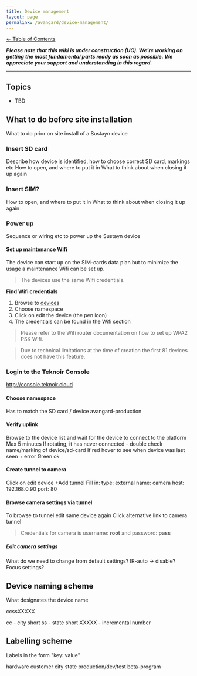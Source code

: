 ```yaml
---
title: Device management
layout: page
permalink: /avangard/device-management/
---
```


[<- Table of Contents](index.md)

_**Please note that this wiki is under construction (UC). We're working on getting the most fundamental parts ready as soon as possible. We appreciate your support and understanding in this regard.**_

---
## Topics
* TBD

## What to do before site installation
What to do prior on site install of a Sustayn device

### Insert SD card
Describe how device is identified, how to choose correct SD card, markings etc
How to open, and where to put it in
What to think about when closing it up again

### Insert SIM?
How to open, and where to put it in
What to think about when closing it up again

### Power up
Sequence or wiring etc to power up the Sustayn device

#### Set up maintenance Wifi
The device can start up on the SIM-cards data plan but to minimize the usage a maintenance Wifi can be set up.

> The devices use the same Wifi credentials.

**Find Wifi credentials**
1. Browse to [devices](https://console.teknoir.cloud/_/devices/)
2. Choose namespace
3. Click on edit the device (the pen icon)
4. The credentials can be found in the Wifi section

> Please refer to the Wifi router documentation on how to set up WPA2 PSK Wifi.

> Due to technical limitations at the time of creation the first 81 devices does not have this feature.

### Login to the Teknoir Console
http://console.teknoir.cloud

#### Choose namespace
Has to match the SD card / device
avangard-production

#### Verify uplink
Browse to the device list and wait for the device to connect to the platform
Max 5 minutes
If rotating, it has never connected - double check name/marking of device/sd-card
If red hover to see when device was last seen + error
Green ok

#### Create tunnel to camera
Click on edit device
+Add tunnel
Fill in:
type: external
name: camera
host: 192.168.0.90
port: 80

#### Browse camera settings via tunnel
To browse to tunnel edit same device again
Click alternative link to camera tunnel

> Credentials for camera is
>  username: **root** and password: **pass**

##### Edit camera settings
What do we need to change from default settings?
IR-auto -> disable?
Focus settings?

## Device naming scheme
What designates the device name

ccssXXXXX

cc - city short
ss - state short
XXXXX - incremental number

## Labelling scheme
Labels in the form "key: value"

hardware
customer
city
state
production/dev/test
beta-program